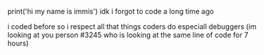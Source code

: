 print('hi my name is immis')
idk i forgot to code a long time ago

i coded before so i respect all that things coders do
especiall debuggers (im looking at you person #3245 who is looking at the same line of code for 7 hours)
